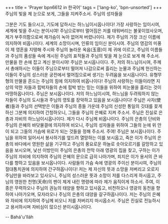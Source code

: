 +++
title = 'Prayer bpn6612 in 한국어'
tags = ['lang-ko', 'bpn-unsorted']
+++
주님의 빛을 제 눈으로 보게, 그들을 지켜주소서. 주님의 성자들을

그분은 기도 들으시고, 기도에 답하시는 하느님이시옵나이다!
가장 사랑하는 임이시여, 세계에 빛을 주시는 분이시여! 주님으로부터 멀어짐은 저를 태워버리는 불꽃이었사오며, 제가 부주의함으로써 제가슴이 녹아 없어져 버렸나이다. 제가 주님의 가장 크신 이름에 의지하여 비옵나이다. 세계의 소망이시며, 인류의 임이신 분이시여. 주님의 영감의 미풍이 제 영혼을 지탱해 주시와 주님의 놀라운 옥음(玉音)이 제 귀에 이르고, 주님의 이름들과 주님의 품성들 속에 계시된 주님의 표적들과 주님의 빛을 제 눈으로 보게 해 주소서. 만물을 한 손에 잡고 계신 분이시여!
주님은 보시옵나이다. 주, 저의 하느님이시여, 주께서 총애하시는 이들이 주님으로부터 떨어져 나감으로써 흘리는 눈물과 주님께 헌신하는 이들이 주님의 성스러운 궁전에서 멀어짐으로써 생기는 두려움을 보시옵나이다. 유형무형의 만물을 흔드는 주님의 힘에 의지하여 비옵나이다! 주님의 사랑하는 이들이라면 지상의 악한 자들과 핍박자들의 손에 핍박 받는 믿는 이들을 위하여 피눈물을 흘리는 것이 마땅하옵나이다. 주님은 보시옵나이다. 저의 하느님이시여, 하느님을 두려워하지 않는 자들이 주님의 도시들과 주님의 영토를 장악하고 있음을 보시옵나이다! 주님은 사자(使者)들과 주님의 선택받은 이들과 주님의 종들 가운데 주님의 신성한 통일의 깃대를 꽂게 하신 그분께 의지하여 간청하오니, 그들을 주님의 은혜로 지켜 주소서. 주님은 진실로 은총과 자비의 하느님이시옵나이다.
제가 다시 주님께 비옵나이다. 주님의 은총의 단비와 주님의 은혜의 바닷물결에 의지하여 비오니, 주님의 성자들을 위하여 그들의 눈에 위 안이 되고 그들의 가슴에 위로가 되는 것들을 정해 주소서. 주여! 주님은 보시옵나이다. 주님을 위하여 일어서서 봉사하기를 엎드려 열망하는 이를 보시옵고, 죽은 이가 주님의 은총의 바다에서 영원한 삶을 기구하고 주님의 풍요로운 하늘로 솟아오르기를 갈망하고 있음을 보시오며, 낯선 이방인이 주님의 은총의 천막 아래 영광의 집을 찾고, 구하는 이가 주님의 자비에 의지하여 주님의 은혜의 문으로 급히 나아가며, 죄지은 이가 용서의 큰 바다를 향하고 있음을 보시옵나이다.
사람들의 가슴 속에 영광의 주이신 분이시여, 주님의 절대통치권에 의지하여 간구하옵나이다! 저는 제 자신의 뜻과 소망을 저버리고 오로지 주님만을 바라보고 있사오니, 주님의 성스러운 뜻과 소망이 저를 다스리게 하시옵고, 주님의 영원한 천명(天命)의 펜이 제게 내린 명령에 따라 제가 움직이게 하소서. 주여, 이 종은 무력하오나 주님의 권능의 태양을 향하고 있사옵고, 비천하오나 영광의 동천을 향하여 나아가오며, 모자라오나 주님의 은총의 대양을 갈구하옵나이다. 저는 주님의 은혜와 자비에 의지하여 주님께 비오니 저를 저버리지 마시옵소서.
주님은 진실로 전능하시고 용서하시며 자비심이 많으신 분이시옵나이다.

-- Bahá'u'lláh
